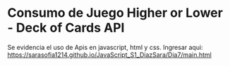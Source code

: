# **Consumo de Juego Higher or Lower - Deck of Cards API**
Se evidencia el uso de Apis en javascript, html y css.
Ingresar aqui:
https://sarasofia1214.github.io/JavaScript_S1_DiazSara/Dia7/main.html